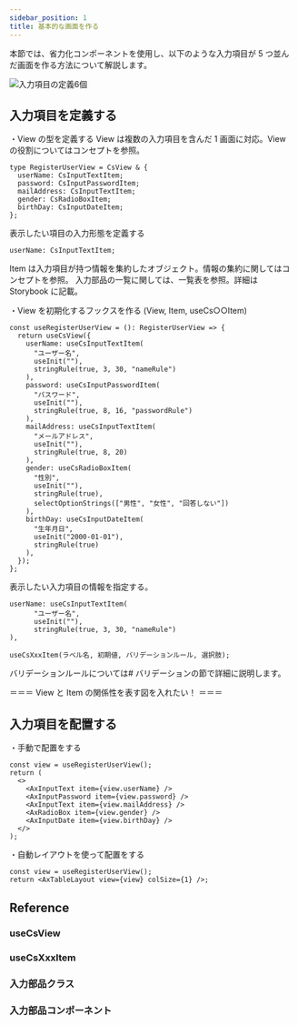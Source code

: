 ```yaml
---
sidebar_position: 1
title: 基本的な画面を作る
---
```


本節では、省力化コンポーネントを使用し、以下のような入力項目が 5 つ並んだ画面を作る方法について解説します。

![入力項目の定義6個](/img/screen-item-6.png)

## 入力項目を定義する

・View の型を定義する
View は複数の入力項目を含んだ 1 画面に対応。View の役割についてはコンセプトを参照。

```tsx
type RegisterUserView = CsView & {
  userName: CsInputTextItem;
  password: CsInputPasswordItem;
  mailAddress: CsInputTextItem;
  gender: CsRadioBoxItem;
  birthDay: CsInputDateItem;
};
```

表示したい項目の入力形態を定義する

```tsx
userName: CsInputTextItem;
```

Item は入力項目が持つ情報を集約したオブジェクト。情報の集約に関してはコンセプトを参照。
入力部品の一覧に関しては、一覧表を参照。詳細は Storybook に記載。

・View を初期化するフックスを作る (View, Item, useCs○○Item)

```tsx
const useRegisterUserView = (): RegisterUserView => {
  return useCsView({
    userName: useCsInputTextItem(
      "ユーザー名",
      useInit(""),
      stringRule(true, 3, 30, "nameRule")
    ),
    password: useCsInputPasswordItem(
      "パスワード",
      useInit(""),
      stringRule(true, 8, 16, "passwordRule")
    ),
    mailAddress: useCsInputTextItem(
      "メールアドレス",
      useInit(""),
      stringRule(true, 8, 20)
    ),
    gender: useCsRadioBoxItem(
      "性別",
      useInit(""),
      stringRule(true),
      selectOptionStrings(["男性", "女性", "回答しない"])
    ),
    birthDay: useCsInputDateItem(
      "生年月日",
      useInit("2000-01-01"),
      stringRule(true)
    ),
  });
};
```

表示したい入力項目の情報を指定する。

```tsx
userName: useCsInputTextItem(
      "ユーザー名",
      useInit(""),
      stringRule(true, 3, 30, "nameRule")
),
```

```tsx
useCsXxxItem(ラベル名, 初期値, バリデーションルール, 選択肢);
```

バリデーションルールについては# バリデーションの節で詳細に説明します。

＝＝＝
View と Item の関係性を表す図を入れたい！
＝＝＝

## 入力項目を配置する

・手動で配置をする

```tsx
const view = useRegisterUserView();
return (
  <>
    <AxInputText item={view.userName} />
    <AxInputPassword item={view.password} />
    <AxInputText item={view.mailAddress} />
    <AxRadioBox item={view.gender} />
    <AxInputDate item={view.birthDay} />
  </>
);
```

・自動レイアウトを使って配置をする

```tsx
const view = useRegisterUserView();
return <AxTableLayout view={view} colSize={1} />;
```

## Reference

### useCsView

### useCsXxxItem

### 入力部品クラス

### 入力部品コンポーネント
